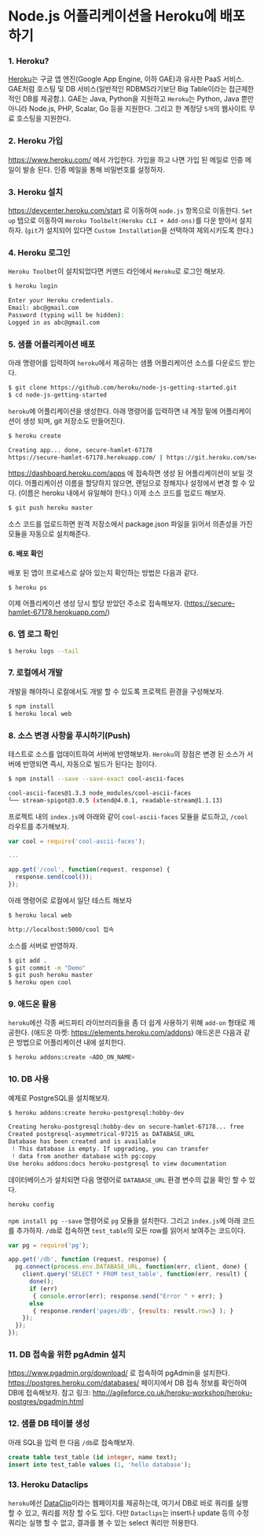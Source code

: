Node.js 어플리케이션을 Heroku에 배포하기
=====

### 1. Heroku?
[Heroku](https://www.heroku.com/)는 구글 앱 엔진(Google App Engine, 이하 GAE)과 유사한 PaaS 서비스. GAE처럼 호스팅 및 DB 서비스(일반적인 RDBMS라기보단 Big Table이라는 접근제한적인 DB를 제공함.). GAE는 Java, Python을 지원하고 `Heroku`는 Python, Java 뿐만 아니라 Node.js, PHP, Scalar, Go 등을 지원한다. 그리고 한 계정당 `5개`의 웹사이트 무료 호스팅을 지원한다.

### 2. Heroku 가입
https://www.heroku.com/ 에서 가입한다. 가입을 하고 나면 가입 된 메일로 인증 메일이 발송 된다. 인증 메일을 통해 비밀번호를 설정하자.

### 3. Heroku 설치
https://devcenter.heroku.com/start 로 이동하여 `node.js` 항목으로 이동한다. `Set up` 탭으로 이동하여 `Heroku Toolbelt(Heroku CLI + Add-ons)`를 다운 받아서 설치하자. (`git`가 설치되어 있다면 `Custom Installation`을 선택하여 제외시키도록 한다.)

### 4. Heroku 로그인
`Heroku Toolbet`이 설치되었다면 커맨드 라인에서 `Heroku`로 로그인 해보자.
```bash
$ heroku login

Enter your Heroku credentials.
Email: abc@gmail.com
Password (typing will be hidden):
Logged in as abc@gmail.com
```

### 5. 샘플 어플리케이션 배포
아래 명령어를 입력하여 `heroku`에서 제공하는 샘플 어플리케이션 소스를 다운로드 받는다.
```bash
$ git clone https://github.com/heroku/node-js-getting-started.git
$ cd node-js-getting-started
```

`heroku`에 어플리케이션을 생성한다. 아래 명령어를 입력하면 내 계정 밑에 어플리케이션이 생성 되며, git 저장소도 만들어진다.
```bash
$ heroku create

Creating app... done, secure-hamlet-67178
https://secure-hamlet-67178.herokuapp.com/ | https://git.heroku.com/secure-hamlet-67178.git
```

https://dashboard.heroku.com/apps 에 접속하면 생성 된 어플리케이션이 보일 것이다. 어플리케이션 이름을 할당하지 않으면, 랜덤으로 정해지나 설정에서 변경 할 수 있다. (이름은 heroku 내에서 유일해야 한다.) 이제 소스 코드를 업로드 해보자.
```bash
$ git push heroku master
```

소스 코드를 업로드하면 원격 저장소에서 package.json 파일을 읽어서 의존성을 가진 모듈을 자동으로 설치해준다.

#### 6. 배포 확인
배포 된 앱이 프로세스로 살아 있는지 확인하는 방법은 다음과 같다.
```bash
$ heroku ps
```

이제 어플리케이션 생성 당시 할당 받았던 주소로 접속해보자. (https://secure-hamlet-67178.herokuapp.com/)

### 6. 앱 로그 확인
```bash
$ heroku logs --tail
```

### 7. 로컬에서 개발
개발을 해야하니 로컬에서도 개발 할 수 있도록 프로젝트 환경을 구성해보자.
```bash
$ npm install
$ heroku local web
```

### 8. 소스 변경 사항을 푸시하기(Push)
테스트로 소스를 업데이트하여 서버에 반영해보자. `Heroku`의 장점은 변경 된 소스가 서버에 반영되면 즉시, 자동으로 빌드가 된다는 점이다.
```bash
$ npm install --save --save-exact cool-ascii-faces

cool-ascii-faces@1.3.3 node_modules/cool-ascii-faces
└── stream-spigot@3.0.5 (xtend@4.0.1, readable-stream@1.1.13)
```

프로젝트 내의 `index.js`에 아래와 같이 `cool-ascii-faces` 모듈을 로드하고, `/cool` 라우트를 추가해보자.
```javascript
var cool = require('cool-ascii-faces');

...

app.get('/cool', function(request, response) {
  response.send(cool());
});
```

아래 명령어로 로컬에서 일단 테스트 해보자
```bash
$ heroku local web

http://localhost:5000/cool 접속
```

소스를 서버로 반영하자.
```bash
$ git add .
$ git commit -m "Demo"
$ git push heroku master
$ heroku open cool
```

### 9. 애드온 활용
`heroku`에선 각종 써드파티 라이브러리들을 좀 더 쉽게 사용하기 위해 `add-on` 형태로 제공한다. (애드온 마켓: https://elements.heroku.com/addons)
애드온은 다음과 같은 방법으로 어플리케이션 내에 설치한다.
```bash
$ heroku addons:create <ADD_ON_NAME>
```

### 10. DB 사용
예제로 PostgreSQL을 설치해보자.
```bash
$ heroku addons:create heroku-postgresql:hobby-dev

Creating heroku-postgresql:hobby-dev on secure-hamlet-67178... free
Created postgresql-asymmetrical-97215 as DATABASE_URL
Database has been created and is available
 ! This database is empty. If upgrading, you can transfer
 ! data from another database with pg:copy
Use heroku addons:docs heroku-postgresql to view documentation
```

데이터베이스가 설치되면 다음 명령어로 `DATABASE_URL` 환경 변수의 값을 확인 할 수 있다.
```bash
heroku config
```

`npm install pg --save` 명령어로 `pg` 모듈을 설치한다. 그리고 `index.js`에 아래 코드를 추가하자.
`/db`로 접속하면 `test_table`의 모든 row를 읽어서 보여주는 코드이다.
```javascript
var pg = require('pg');

app.get('/db', function (request, response) {
  pg.connect(process.env.DATABASE_URL, function(err, client, done) {
    client.query('SELECT * FROM test_table', function(err, result) {
      done();
      if (err)
       { console.error(err); response.send("Error " + err); }
      else
       { response.render('pages/db', {results: result.rows} ); }
    });
  });
});
```

### 11. DB 접속을 위한 pgAdmin 설치
https://www.pgadmin.org/download/ 로 접속하여 pgAdmin을 설치한다. https://postgres.heroku.com/databases/ 페이지에서 DB 접속 정보를 확인하여 DB에 접속해보자.
참고 링크: http://agileforce.co.uk/heroku-workshop/heroku-postgres/pgadmin.html

### 12. 샘플 DB 테이블 생성
아래 SQL을 입력 한 다음 `/db`로 접속해보자.
```sql
create table test_table (id integer, name text);
insert into test_table values (1, 'hello database');
```

### 13. Heroku Dataclips
`heroku`에선 [DataClip](https://dataclips.heroku.com/clips)이라는 웹페이지를 제공하는데, 여기서 DB로 바로 쿼리를 실행 할 수 있고, 쿼리를 저장 할 수도 있다. 다만 `Dataclips`는 insert나 update 등의 수정 쿼리는 실행 할 수 없고, 결과를 볼 수 있는 select 쿼리만 허용한다.

